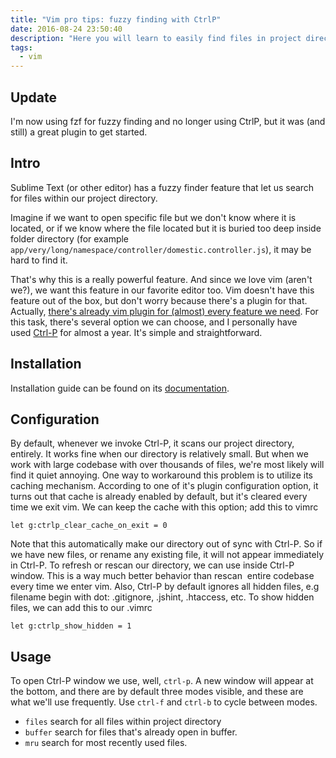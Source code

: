 ```yaml
---
title: "Vim pro tips: fuzzy finding with CtrlP"
date: 2016-08-24 23:50:40
description: "Here you will learn to easily find files in project directory using vim using CtrlP"
tags:
  - vim
---
```


## Update

I'm now using fzf for fuzzy finding and no longer using CtrlP, but it was (and still) a great plugin to get started.

## Intro

Sublime Text (or other editor) has a fuzzy finder feature that let us search for files within our project directory.

Imagine if we want to open specific file but we don't know where it is located, or if we know where the file located but it is buried too deep inside folder directory (for example `app/very/long/namespace/controller/domestic.controller.js`), it may be hard to find it.

That's why this is a really powerful feature. And since we love vim (aren't we?), we want this feature in our favorite editor too. Vim doesn't have this feature out of the box, but don't worry because there's a plugin for that. Actually, [there's already vim plugin for (almost) every feature we need](http://vimawesome.com). For this task, there's several option we can choose, and I personally have used [Ctrl-P](https://github.com/ctrlpvim/ctrlp.vim) for almost a year. It's simple and straightforward.

## Installation

Installation guide can be found on its [documentation](https://github.com/ctrlpvim/ctrlp.vim).

## Configuration

By default, whenever we invoke Ctrl-P, it scans our project directory, entirely. It works fine when our directory is relatively small. But when we work with large codebase with over thousands of files, we're most likely will find it quiet annoying. One way to workaround this problem is to utilize its caching mechanism. According to one of it's plugin configuration option, it turns out that cache is already enabled by default, but it's cleared every time we exit vim. We can keep the cache with this option; add this to vimrc

```vim
let g:ctrlp_clear_cache_on_exit = 0
```

Note that this automatically make our directory out of sync with Ctrl-P. So if we have new files, or rename any existing file, it will not appear immediately in Ctrl-P. To refresh or rescan our directory, we can use <F5> inside Ctrl-P window. This is a way much better behavior than rescan  entire codebase every time we enter vim. Also, Ctrl-P by default ignores all hidden files, e.g filename begin with dot: .gitignore, .jshint, .htaccess, etc. To show hidden files, we can add this to our .vimrc

```vim
let g:ctrlp_show_hidden = 1
```

## Usage

To open Ctrl-P window we use, well, `ctrl-p`. A new window will appear at the bottom, and there are by default three modes visible, and these are what we'll use frequently. Use `ctrl-f` and `ctrl-b` to cycle between modes.

- `files` search for all files within project directory
- `buffer` search for files that's already open in buffer.
- `mru` search for most recently used files.
